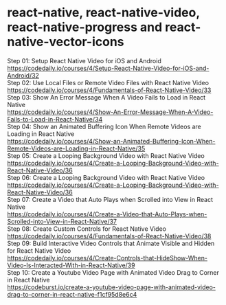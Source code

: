 # react-native, react-native-video, react-native-progress and react-native-vector-icons
 Step 01: Setup React Native Video for iOS and Android <br/>
 https://codedaily.io/courses/4/Setup-React-Native-Video-for-iOS-and-Android/32 <br/>
 Step 02: Use Local Files or Remote Video Files with React Native Video <br/>
 https://codedaily.io/courses/4/Fundamentals-of-React-Native-Video/33 <br/>
 Step 03: Show An Error Message When A Video Fails to Load in React Native <br/>
 https://codedaily.io/courses/4/Show-An-Error-Message-When-A-Video-Fails-to-Load-in-React-Native/34 <br/>
 Step 04: Show an Animated Buffering Icon When Remote Videos are Loading in React Native <br/>
 https://codedaily.io/courses/4/Show-an-Animated-Buffering-Icon-When-Remote-Videos-are-Loading-in-React-Native/35 <br/>
 Step 05: Create a Looping Background Video with React Native Video <br/>
 https://codedaily.io/courses/4/Create-a-Looping-Background-Video-with-React-Native-Video/36 <br/>
 Step 06: Create a Looping Background Video with React Native Video <br/>
 https://codedaily.io/courses/4/Create-a-Looping-Background-Video-with-React-Native-Video/36 <br/>
 Step 07: Create a Video that Auto Plays when Scrolled into View in React Native <br/>
 https://codedaily.io/courses/4/Create-a-Video-that-Auto-Plays-when-Scrolled-into-View-in-React-Native/37 <br/>
 Step 08: Create Custom Controls for React Native Video <br/>
 https://codedaily.io/courses/4/Fundamentals-of-React-Native-Video/38 <br/>
 Step 09: Build Interactive Video Controls that Animate Visible and Hidden for React Native Video <br/>
 https://codedaily.io/courses/4/Create-Controls-that-HideShow-When-Video-Is-Interacted-With-in-React-Native/39 <br/>
 Step 10: Create a Youtube Video Page with Animated Video Drag to Corner in React Native <br/>
 https://codeburst.io/create-a-youtube-video-page-with-animated-video-drag-to-corner-in-react-native-f1cf95d8e6c4 <br/>
 

